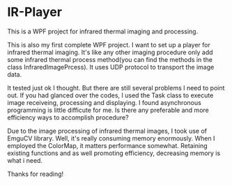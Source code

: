 # IR-Player

This is a WPF project for infrared thermal imaging and processing.

This is also my first complete WPF project. I want to set up a player for infrared thermal imaging. It's like any other imaging procedure only add some infrared thermal process method(you can find the methods in the class InfraredImagePrcess). It uses UDP protocol to transport the image data. 

It tested just ok I thought. But there are still several problems I need to point out. If you had glanced over the codes, I used the Task class to execute image receiveing, processing and displaying. I found asynchronous programming is little difficute for me. Is there any preferable and more efficiency ways to accomplish procedure? 

Due to the image processing of infrared thermal images, I took use of EmguCV library. Well, it's really consuming memory enormously. When I employed the ColorMap, it matters performance somewhat. Retaining existing functions and as well promoting efficiency, decreasing memory is what i need.

Thanks for reading!

